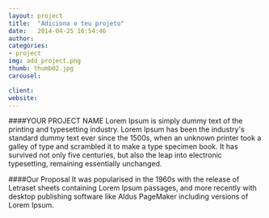 ```yaml
---
layout: project
title:  "Adiciona o teu projeto"
date:   2014-04-25 16:54:46
author: 
categories:
- project
img: add_project.png
thumb: thumb02.jpg
carousel:

client: 
website:
---
```

####YOUR PROJECT NAME
Lorem Ipsum is simply dummy text of the printing and typesetting industry. Lorem Ipsum has been the industry's standard dummy text ever since the 1500s, when an unknown printer took a galley of type and scrambled it to make a type specimen book. It has survived not only five centuries, but also the leap into electronic typesetting, remaining essentially unchanged.

####Our Proposal
It was popularised in the 1960s with the release of Letraset sheets containing Lorem Ipsum passages, and more recently with desktop publishing software like Aldus PageMaker including versions of Lorem Ipsum.